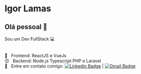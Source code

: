 
# Igor Lamas

## Olá pessoal 👋
Sou um Dev FullStack :computer:

 
 <br/> :purple_heart: &nbsp; Frontend: ReactJS e VueJs
 <br/> :blush: &nbsp; Backend:  Node.js Typescript PHP e Laravel
 <br/> :email: &nbsp; Entre em contato comigo: [![Linkedin Badge](https://img.shields.io/badge/-IgorLamas-blue?style=flat-square&logo=Linkedin&logoColor=white&link=https://www.linkedin.com/in/igor-lamas/)](https://www.linkedin.com/in/igor-lamas/) 
| 
[![Gmail Badge](https://img.shields.io/badge/-igor.soares.l@hotmail.com-c14438?style=flat-square&logo=Gmail&logoColor=white&link=mailto:igor.soares.l@hotmail.com)](mailto:tgmarinho@gmail.com)
